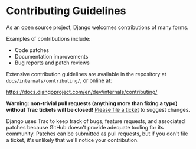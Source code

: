 # Contributing Guidelines

As an open source project, Django welcomes contributions of many forms.

Examples of contributions include:

* Code patches
* Documentation improvements
* Bug reports and patch reviews

Extensive contribution guidelines are available in the repository at
`docs/internals/contributing/`, or online at:

https://docs.djangoproject.com/en/dev/internals/contributing/

**Warning: non-trivial pull requests (anything more than fixing a typo) without
Trac tickets will be closed!** [Please file a
ticket](https://code.djangoproject.com/newticket) to suggest changes.

Django uses Trac to keep track of bugs, feature requests, and associated
patches because GitHub doesn't provide adequate tooling for its community.
Patches can be submitted as pull requests, but if you don't file a ticket,
it's unlikely that we'll notice your contribution.
